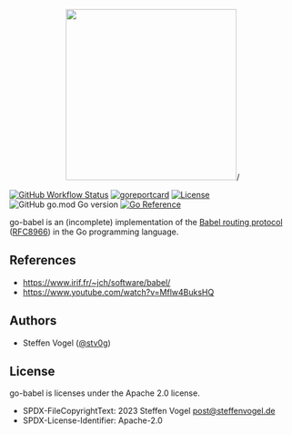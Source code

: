 <p align="center">
    <img width="300" src="docs/go_babel_logo.svg" >/
</p>

[![GitHub Workflow Status](https://img.shields.io/github/workflow/status/stv0g/go-babel/build?style=flat-square)](https://github.com/stv0g/go-babel/actions)
[![goreportcard](https://goreportcard.com/badge/github.com/stv0g/go-babel?style=flat-square)](https://goreportcard.com/report/github.com/stv0g/go-babel)
[![License](https://img.shields.io/github/license/stv0g/go-babel?style=flat-square)](https://github.com/stv0g/go-babel/blob/master/LICENSES/Apache-2.0.txt)
![GitHub go.mod Go version](https://img.shields.io/github/go-mod/go-version/stv0g/go-babel?style=flat-square)
[![Go Reference](https://pkg.go.dev/badge/github.com/stv0g/go-babel.svg)](https://pkg.go.dev/github.com/stv0g/go-babel)

go-babel is an (incomplete) implementation of the [Babel routing protocol](https://www.irif.fr/~jch/software/babel/) ([RFC8966](https://datatracker.ietf.org/doc/html/rfc8966)) in the Go programming language.

## References

- <https://www.irif.fr/~jch/software/babel/>
- <https://www.youtube.com/watch?v=Mflw4BuksHQ>

## Authors

- Steffen Vogel ([@stv0g](https://github.com/stv0g))

## License

go-babel is licenses under the Apache 2.0 license.

- SPDX-FileCopyrightText: 2023 Steffen Vogel <post@steffenvogel.de>
- SPDX-License-Identifier: Apache-2.0

